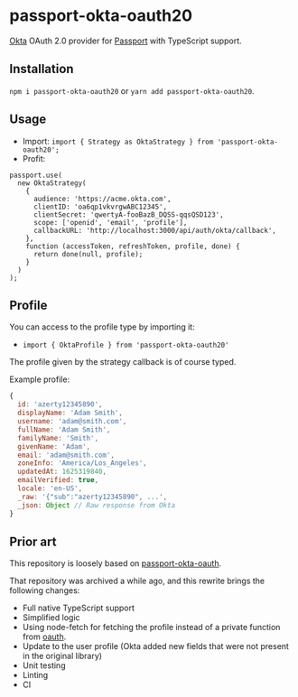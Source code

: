 # passport-okta-oauth20

[Okta](https://www.okta.com) OAuth 2.0 provider for [Passport](https://www.passportjs.org) with TypeScript support.

## Installation

`npm i passport-okta-oauth20` or `yarn add passport-okta-oauth20`.

## Usage

- Import: `import { Strategy as OktaStrategy } from 'passport-okta-oauth20';`
- Profit:

```tsx
passport.use(
  new OktaStrategy(
    {
      audience: 'https://acme.okta.com',
      clientID: 'oa6qp1vkvrgwABC12345',
      clientSecret: 'qwertyA-fooBazB_DQSS-qqsQSD123',
      scope: ['openid', 'email', 'profile'],
      callbackURL: 'http://localhost:3000/api/auth/okta/callback',
    },
    function (accessToken, refreshToken, profile, done) {
      return done(null, profile);
    }
  )
);
```

## Profile

You can access to the profile type by importing it:
- `import { OktaProfile } from 'passport-okta-oauth20'`

The profile given by the strategy callback is of course typed.

Example profile:

```js
{
  id: 'azerty12345890',
  displayName: 'Adam Smith',
  username: 'adam@smith.com',
  fullName: 'Adam Smith',
  familyName: 'Smith',
  givenName: 'Adam',
  email: 'adam@smith.com',
  zoneInfo: 'America/Los_Angeles',
  updatedAt: 1625319840,
  emailVerified: true,
  locale: 'en-US',
  _raw: '{"sub":"azerty12345890", ...',
  _json: Object // Raw response from Okta
}
```

## Prior art

This repository is loosely based on [passport-okta-oauth](https://github.com/techstars-archive/passport-okta-oauth).

That repository was archived a while ago, and this rewrite brings the following changes:

- Full native TypeScript support
- Simplified logic
- Using node-fetch for fetching the profile instead of a private function from [oauth](https://github.com/ciaranj/node-oauth/blob/master/lib/oauth2.js).
- Update to the user profile (Okta added new fields that were not present in the original library)
- Unit testing
- Linting
- CI